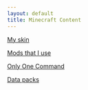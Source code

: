 ```yaml
---
layout: default
title: Minecraft Content
---
```


[My skin](/mc-skin/)


[Mods that I use](/mc-mods/)


[Only One Command](only-one-command/)

[Data packs](/data-packs/)